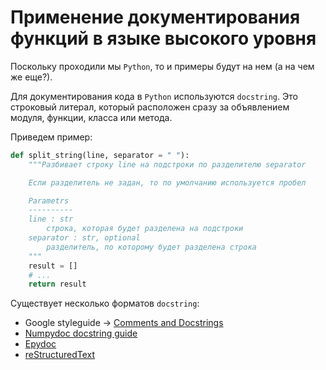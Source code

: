 # Применение документирования функций в языке высокого уровня

Поскольку проходили мы `Python`, то и примеры будут на нем (а на чем же еще?).

Для документирования кода в `Python` используются `docstring`. Это строковый литерал, который расположен сразу за объявлением модуля, функции, класса или метода.

Приведем пример:
```python
def split_string(line, separator = " "):
    """Разбивает строку line на подстроки по разделителю separator

    Если разделитель не задан, то по умолчанию используется пробел

    Parametrs
    ----------
    line : str
        строка, которая будет разделена на подстроки
    separator : str, optional
        разделитель, по которому будет разделена строка
    """
    result = []
    # ...
    return result
```

Существует несколько форматов `docstring`:
- Google styleguide -> [Comments and Docstrings](https://github.com/google/styleguide/blob/gh-pages/pyguide.md#38-comments-and-docstrings)
- [Numpydoc docstring guide](https://numpydoc.readthedocs.io/en/latest/format.html#documenting-classes)
- [Epydoc](http://epydoc.sourceforge.net/epytext.html)
- [reStructuredText](https://docutils.sourceforge.io/rst.html)
